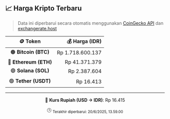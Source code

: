 

<!-- HARGA_KRIPTO -->
## 📈 Harga Kripto Terbaru

> Data ini diperbarui secara otomatis menggunakan [CoinGecko API](https://www.coingecko.com/) dan [exchangerate.host](https://exchangerate.host/)

<div align="center">

| 🪙 Token | 💰 Harga (IDR) |
|:------:|---------------:|
| 🟠 **Bitcoin (BTC)**   | Rp 1.718.600.137 |
| 🔵 **Ethereum (ETH)**  | Rp 41.371.379 |
| 🟣 **Solana (SOL)**    | Rp 2.387.604 |
| 🟢 **Tether (USDT)**   | Rp 16.413 |

---

💱 **Kurs Rupiah (USD → IDR)**: Rp 16.415

🕒 <sub>Terakhir diperbarui: 20/6/2025, 13.59.00</sub>

</div>
<!-- /HARGA_KRIPTO -->